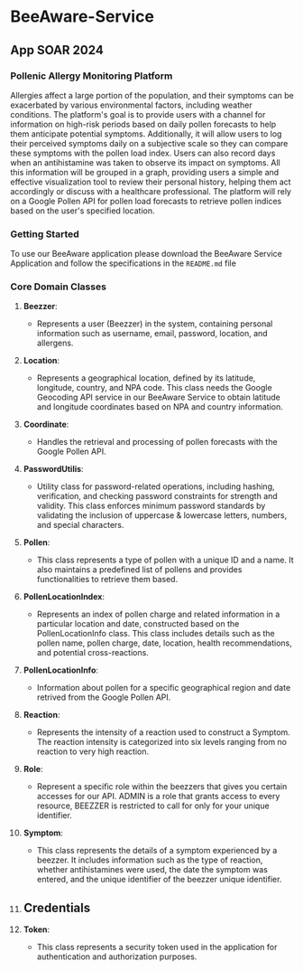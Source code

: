 # BeeAware-Service
## App SOAR 2024

### Pollenic Allergy Monitoring Platform
Allergies affect a large portion of the population, and their symptoms can be
exacerbated by various environmental factors, including weather conditions.
The platform's goal is to provide users with a channel for information on
high-risk periods based on daily pollen forecasts to help them anticipate
potential symptoms. Additionally, it will allow users to log their perceived
symptoms daily on a subjective scale so they can compare these symptoms with
the pollen load index. Users can also record days when an antihistamine was
taken to observe its impact on symptoms. All this information will be grouped
in a graph, providing users a simple and effective visualization tool to review
their personal history, helping them act accordingly or discuss with a healthcare
professional. The platform will rely on a Google Pollen API for pollen load
forecasts to retrieve pollen indices based on the user's specified location.

### Getting Started

To use our BeeAware application please download the BeeAware Service Application and
follow the specifications in the `README.md` file

### Core Domain Classes

1. **Beezzer**:
    - Represents a user (Beezzer) in the system, containing personal information
    such as username, email, password, location, and allergens.

2. **Location**:
    - Represents a geographical location, defined by its latitude, longitude, country,
    and NPA code. This class needs the Google Geocoding API service in our BeeAware Service
    to obtain latitude and longitude coordinates based on NPA and country information.

3. **Coordinate**:
    - Handles the retrieval and processing of pollen forecasts with the Google Pollen API.

4. **PasswordUtilis**:
    - Utility class for password-related operations, including hashing, verification, 
    and checking password constraints for strength and validity.
    This class enforces minimum password standards by validating the inclusion of
    uppercase & lowercase letters, numbers, and special characters.

5. **Pollen**:
    - This class represents a type of pollen with a unique ID and a name.
    It also maintains a predefined list of pollens and provides functionalities
    to retrieve them based.

6. **PollenLocationIndex**:
    - Represents an index of pollen charge and related information in a particular location
    and date, constructed based on the PollenLocationInfo class. This class includes details
    such as the pollen name, pollen charge, date, location, health recommendations, and
    potential cross-reactions.

7. **PollenLocationInfo**:
    - Information about pollen for a specific geographical region and date retrived from the
    Google Pollen API.

8. **Reaction**:
    - Represents the intensity of a reaction used to construct a Symptom. The reaction intensity
    is categorized into six levels ranging from no reaction to very high reaction.

9. **Role**:
    - Represent a specific role within the beezzers that gives you certain accesses for our API.
   ADMIN is a role that grants access to every resource, BEEZZER is restricted to call for
   only for your unique identifier.

10. **Symptom**:
    - This class represents the details of a symptom experienced by a beezzer.
    It includes information such as the type of reaction, whether antihistamines were used, 
    the date the symptom was entered, and the unique identifier of the beezzer unique identifier.

11. **Credentials**
    - 

12. **Token**:
    - This class represents a security token used in the application for authentication and authorization purposes.